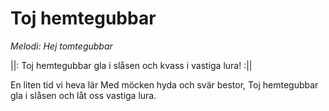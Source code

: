# Toj hemtegubbar
*Melodi: Hej tomtegubbar*

||: Toj hemtegubbar gla i slåsen
och kvass i vastiga lura! :||

En liten tid vi heva lär
Med möcken hyda och svär bestor,
Toj hemtegubbar gla i slåsen
och låt oss vastiga lura.